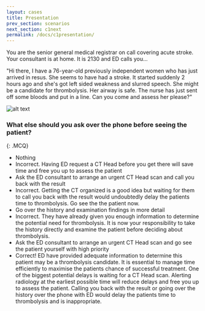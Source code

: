 ```yaml
---
layout: cases
title: Presentation
prev_section: scenarios
next_section: c1next
permalink: /docs/c1presentation/
---
```


You are the senior general medical registrar on call covering acute stroke. Your consultant is at home. It is 2130 and ED calls you...

"Hi there, I have a 76-year-old previously independent women who has just arrived in resus. She seems to have had a stroke. It started suddenly 2 hours ago and she's got left sided weakness and slurred speech. She might be a candidate for thrombolysis. Her airway is safe. The nurse has just sent off some bloods and put in a line. Can you come and assess her please?"

![alt text]({{site.url}}/img/phone.png)

### What else should you ask over the phone before seeing the patient?
{: .MCQ}
       
* Nothing
* Incorrect. Having ED request a CT Head before you get there will save time and free you up to assess the patient
* Ask the ED consultant to arrange an urgent CT Head scan and call you back with the result
* Incorrect. Getting the CT organized is a good idea but waiting for them to call you back with the result would undoubtedly delay the patients time to thrombolysis. Go see the the patient now.
* Go over the history and examination findings in more detail
* Incorrect. They have already given you enough information to determine the potential need for thrombolysis. It is now your responsibility to take the history directly and examine the patient before deciding about thrombolysis.
* Ask the ED consultant to arrange an urgent CT Head scan and go see the patient yourself with high priority
* Correct! ED have provided adequate information to determine this patient may be a thrombolysis candidate. It is essential to manage time efficiently to maximise the patients chance of successful treatment. One of the biggest potential delays is waiting for a CT Head scan. Alerting radiology at the earliest possible time will reduce delays and free you up to assess the patient. Calling you back with the result or going over the history over the phone with ED would delay the patients time to thrombolysis and is inappropriate.

